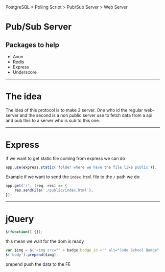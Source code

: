 PostgreSQL > Polling Script > Pub/Sub Server > Web Server

# Pub/Sub Server

## Packages to help

- Axon
- Redis
- Express
- Underscore

---

# The idea

The idea of this protocol is to make 2 server. One who id the regular web-server and the second is a non public server use to fetch data from a api and pub this to a server who is sub to this one.

---

# Express

If we want to get static file coming from express we can do

```js
app.use(express.static('folder where we have the file like public'));
```

Example if we want to send the `index.html` file to the `/` path we do:

```js
app.get('/', (req, res) => {
    res.sendFile('./public/index.html');
});
```

---

# jQuery

```js
$(function() {});
```

this mean we wait for the dom is ready

```js
var $img = $('<img src="' + badge.badge_id +'" alt="Code School Badge"');
$('body').prepend($img);
```

prepend push the data to the FE
